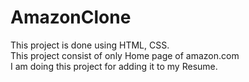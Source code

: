 # AmazonClone
This project is done using HTML, CSS. <br>
This project consist of only Home page of amazon.com <br> 
I am doing this project for adding it to my Resume. <br>
